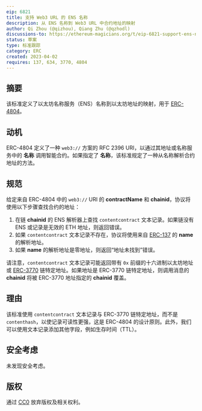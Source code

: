 ```yaml
---
eip: 6821
title: 支持 Web3 URL 的 ENS 名称
description: 从 ENS 名称到 Web3 URL 中合约地址的映射
author: Qi Zhou (@qizhou), Qiang Zhu (@qzhodl)
discussions-to: https://ethereum-magicians.org/t/eip-6821-support-ens-name-for-web3-url/13654
status: 草案
type: 标准跟踪
category: ERC
created: 2023-04-02
requires: 137, 634, 3770, 4804
---
```


## 摘要

该标准定义了以太坊名称服务（ENS）名称到以太坊地址的映射，用于 [ERC-4804](./eip-4804.md)。

## 动机

ERC-4804 定义了一种 `web3://` 方案的 RFC 2396 URI，以通过其地址或名称服务中的 **名称** 调用智能合约。如果指定了 **名称**，该标准规定了一种从名称解析合约地址的方法。

## 规范

给定来自 ERC-4804 中的 `web3://` URI 的 **contractName** 和 **chainid**，协议将使用以下步骤查找合约的地址：

1. 在链 **chainid** 的 ENS 解析器上查找 `contentcontract` 文本记录。如果链没有 ENS 或记录是无效的 ETH 地址，则返回错误。
2. 如果 `contentcontract` 文本记录不存在，协议将使用来自 [ERC-137](./eip-137.md#contract-address-interface) 的 **name** 的解析地址。
3. 如果 **name** 的解析地址是零地址，则返回“地址未找到”错误。

请注意，`contentcontract` 文本记录可能返回带有 `0x` 前缀的十六进制以太坊地址或 [ERC-3770](./eip-3770.md) 链特定地址。如果地址是 ERC-3770 链特定地址，则调用消息的 **chainid** 将被 ERC-3770 地址指定的 **chainid** 覆盖。

## 理由

该标准使用 `contentcontract` 文本记录与 ERC-3770 链特定地址，而不是 `contenthash`，以使记录可读性更强，这是 ERC-4804 的设计原则。此外，我们可以使用文本记录添加其他字段，例如生存时间（TTL）。

## 安全考虑

未发现安全考虑。

## 版权

通过 [CC0](../LICENSE.md) 放弃版权及相关权利。